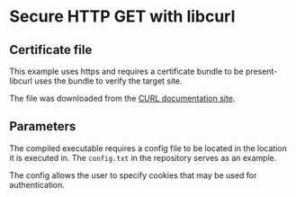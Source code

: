 # Secure HTTP GET with libcurl

## Certificate file
This example uses https and requires a certificate bundle to be present-
libcurl uses the bundle to verify the target site.

The file was downloaded from the [CURL documentation site](https://curl.se/docs/caextract.html).

## Parameters
The compiled executable requires a config file to be located in the location it is executed in.
The `config.txt` in the repository serves as an example.

The config allows the user to specify cookies that may be used for authentication.
